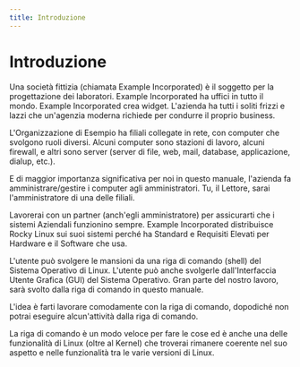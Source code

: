 ```yaml
---
title: Introduzione
---
```


# Introduzione

Una società fittizia (chiamata Example Incorporated) è il soggetto per la progettazione dei laboratori. Example Incorporated ha uffici in tutto il mondo. Example Incorporated crea widget. L'azienda ha tutti i soliti frizzi e lazzi che un'agenzia moderna richiede per condurre il proprio business.

L'Organizzazione di Esempio ha filiali collegate in rete, con computer che svolgono ruoli diversi. Alcuni computer sono stazioni di lavoro, alcuni firewall, e altri sono server (server di file, web, mail, database, applicazione, dialup, etc.).

E di maggior importanza significativa per noi in questo manuale, l'azienda fa amministrare/gestire i computer agli amministratori. Tu, il Lettore, sarai l'amministratore di una delle filiali.

Lavorerai con un partner (anch'egli amministratore) per assicurarti che i sistemi Aziendali funzionino sempre. Example Incorporated distribuisce Rocky Linux sui suoi sistemi perché ha Standard e Requisiti Elevati per Hardware e il Software che usa.

L'utente può svolgere le mansioni da una riga di comando (shell) del Sistema Operativo di Linux. L'utente può anche svolgerle dall'Interfaccia Utente Grafica (GUI) del Sistema Operativo. Gran parte del nostro lavoro, sarà svolto dalla riga di comando in questo manuale.

L'idea è farti lavorare comodamente con la riga di comando, dopodiché non potrai eseguire alcun'attività dalla riga di comando.

La riga di comando è un modo veloce per fare le cose ed è anche una delle funzionalità di Linux (oltre al Kernel) che troverai rimanere coerente nel suo aspetto e nelle funzionalità tra le varie versioni di Linux.
